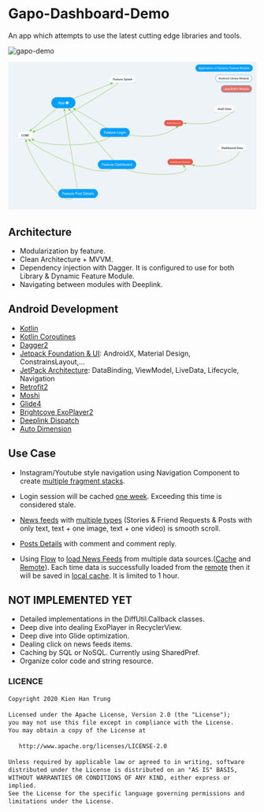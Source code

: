 # Gapo-Dashboard-Demo

An app which attempts to use the latest cutting edge libraries and tools.

![gapo-demo](https://github.com/hantrungkien/Gapo-Dashboard-Demo/blob/master/images/gapo_demo.png?raw=true)

![architecture](https://github.com/hantrungkien/Gapo-Dashboard-Demo/blob/master/images/architecture.png?raw=true)

## Architecture

* Modularization by feature.
* Clean Architecture + MVVM.
* Dependency injection with Dagger. It is configured to use for both Library & Dynamic Feature Module.
* Navigating between modules with Deeplink.

## Android Development

* [Kotlin](https://github.com/JetBrains/kotlin)
* [Kotlin Coroutines](https://github.com/Kotlin/kotlinx.coroutines)
* [Dagger2](https://github.com/google/dagger)
* [Jetpack Foundation & UI](https://developer.android.com/jetpack): AndroidX, Material Design, ConstrainsLayout,...
* [JetPack Architecture](https://developer.android.com/jetpack): DataBinding, ViewModel, LiveData, Lifecycle, Navigation
* [Retrofit2](https://github.com/square/retrofit)
* [Moshi](https://github.com/square/moshi/)
* [Glide4](https://github.com/bumptech/glide)
* [Brightcove ExoPlayer2](https://sdks.support.brightcove.com/android/)
* [Deeplink Dispatch](https://github.com/airbnb/DeepLinkDispatch)
* [Auto Dimension](https://github.com/hantrungkien/AutoDimension)

## Use Case

* Instagram/Youtube style navigation using Navigation Component to create [multiple fragment stacks](https://github.com/hantrungkien/Gapo-Dashboard-Demo/blob/master/dashboard/src/main/java/com/kienht/gapo/dashboard/DashboardActivity.kt).

* Login session will be cached [one week](https://github.com/hantrungkien/Gapo-Dashboard-Demo/blob/master/auth-data/src/main/java/com/kienht/gapo/auth/data/source/cache/AuthCacheImpl.kt). Exceeding this time is considered stale.

* [News feeds](https://github.com/hantrungkien/Gapo-Dashboard-Demo/blob/master/dashboard/src/main/java/com/kienht/gapo/dashboard/news_feeds/NewsFeedsFragment.kt) with [multiple types](https://github.com/hantrungkien/Gapo-Dashboard-Demo/tree/master/dashboard/src/main/java/com/kienht/gapo/dashboard/news_feeds/adapter/viewholder) (Stories & Friend Requests & Posts with only text, text + one image, text + one video) is smooth scroll.

* [Posts Details](https://github.com/hantrungkien/Gapo-Dashboard-Demo/blob/master/post_details/src/main/java/com/kienht/gapo/post_details/PostDetailsActivity.kt) with comment and comment reply.

* Using [Flow](https://kotlinlang.org/docs/reference/coroutines/flow.html) to [load News Feeds](https://github.com/hantrungkien/Gapo-Dashboard-Demo/blob/master/dashboard-data/src/main/java/com/kienht/gapo/dashboard/data/repository/DashboardRepositoryImpl.kt) from multiple data sources.([Cache](https://github.com/hantrungkien/Gapo-Dashboard-Demo/blob/master/dashboard-data/src/main/java/com/kienht/gapo/dashboard/data/repository/source/cache/DashboardCache.kt) and [Remote](https://github.com/hantrungkien/Gapo-Dashboard-Demo/blob/master/dashboard-data/src/main/java/com/kienht/gapo/dashboard/data/repository/source/remote/DashboardRemote.kt)). Each time data is successfully loaded from the [remote](https://github.com/hantrungkien/Gapo-Dashboard-Demo/blob/master/dashboard-data/src/main/java/com/kienht/gapo/dashboard/data/repository/source/remote/api/DashboardApiService.kt) then it will be saved in [local cache](https://github.com/hantrungkien/Gapo-Dashboard-Demo/blob/master/dashboard-data/src/main/java/com/kienht/gapo/dashboard/data/repository/source/cache/DashboardCacheImpl.kt). It is limited to 1 hour.

## NOT IMPLEMENTED YET

* Detailed implementations in the DiffUtil.Callback classes.
* Deep dive into dealing ExoPlayer in RecyclerView.
* Deep dive into Glide optimization.
* Dealing click on news feeds items.
* Caching by SQL or NoSQL. Currently using SharedPref.
* Organize color code and string resource.

### LICENCE

    Copyright 2020 Kien Han Trung

    Licensed under the Apache License, Version 2.0 (the "License");
    you may not use this file except in compliance with the License.
    You may obtain a copy of the License at

       http://www.apache.org/licenses/LICENSE-2.0

    Unless required by applicable law or agreed to in writing, software
    distributed under the License is distributed on an "AS IS" BASIS,
    WITHOUT WARRANTIES OR CONDITIONS OF ANY KIND, either express or implied.
    See the License for the specific language governing permissions and
    limitations under the License.
